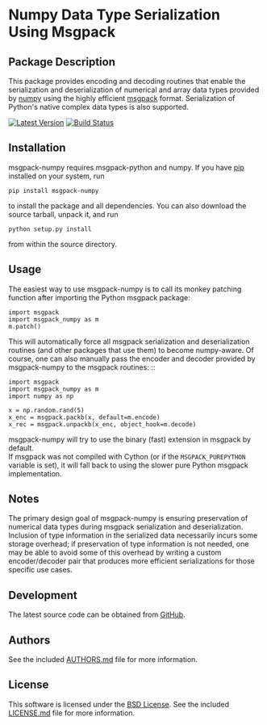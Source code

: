 <!---
-*- mode:markdown -*-
vi:ft=markdown
-->
Numpy Data Type Serialization Using Msgpack
===========================================

Package Description
-------------------
This package provides encoding and decoding routines that enable the
serialization and deserialization of numerical and array data types provided by 
[numpy](http://www.numpy.org/) using the highly efficient
[msgpack](http://msgpack.org/) format. Serialization of Python's
native complex data types is also supported.

[![Latest Version](https://img.shields.io/pypi/v/msgpack-numpy.svg)](https://pypi.python.org/pypi/msgpack-numpy)
[![Build Status](https://travis-ci.org/lebedov/msgpack-numpy.svg?branch=master)](https://travis-ci.org/lebedov/msgpack-numpy)

Installation
------------
msgpack-numpy requires msgpack-python and numpy. If you 
have [pip](http://www.pip-installer.org/) installed on your
system, run

    pip install msgpack-numpy

to install the package and all dependencies. You can also download 
the source tarball, unpack it, and run

    python setup.py install

from within the source directory.

Usage
-----
The easiest way to use msgpack-numpy is to call its monkey patching
function after importing the Python msgpack package:

    import msgpack
    import msgpack_numpy as m
    m.patch()

This will automatically force all msgpack serialization and deserialization
routines (and other packages that use them) to become numpy-aware. 
Of course, one can also manually pass the encoder and 
decoder provided by msgpack-numpy to the msgpack routines: ::

    import msgpack
    import msgpack_numpy as m
    import numpy as np

    x = np.random.rand(5)
    x_enc = msgpack.packb(x, default=m.encode)
    x_rec = msgpack.unpackb(x_enc, object_hook=m.decode)

msgpack-numpy will try to use the binary (fast) extension in msgpack by default.  
If msgpack was not compiled with Cython (or if the ``MSGPACK_PUREPYTHON`` 
variable is set), it will fall back to using the slower pure Python msgpack 
implementation.

Notes
-----
The primary design goal of msgpack-numpy is ensuring preservation of numerical
data types during msgpack serialization and deserialization. Inclusion of type
information in the serialized data necessarily incurs some storage overhead; if
preservation of type information is not needed, one may be able to avoid some
of this overhead by writing a custom encoder/decoder pair that produces more
efficient serializations for those specific use cases.

Development
-----------
The latest source code can be obtained from [GitHub](https://github.com/lebedov/msgpack-numpy/).

Authors
-------
See the included [AUTHORS.md](https://github.com/lebedov/msgpack-numpy/blob/master/AUTHORS.md) file for 
more information.

License
-------
This software is licensed under the [BSD License](http://www.opensource.org/licenses/bsd-license).
See the included [LICENSE.md](https://github.com/lebedov/msgpack-numpy/blob/master/LICENSE.md) file for 
more information.
